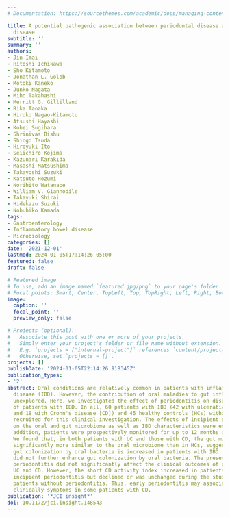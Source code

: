 ```yaml
---
# Documentation: https://sourcethemes.com/academic/docs/managing-content/

title: A potential pathogenic association between periodontal disease and Crohn's
  disease
subtitle: ''
summary: ''
authors:
- Jin Imai
- Hitoshi Ichikawa
- Sho Kitamoto
- Jonathan L. Golob
- Motoki Kaneko
- Junko Nagata
- Miho Takahashi
- Merritt G. Gillilland
- Rika Tanaka
- Hiroko Nagao-Kitamoto
- Atsushi Hayashi
- Kohei Sugihara
- Shrinivas Bishu
- Shingo Tsuda
- Hiroyuki Ito
- Seiichiro Kojima
- Kazunari Karakida
- Masashi Matsushima
- Takayoshi Suzuki
- Katsuto Hozumi
- Norihito Watanabe
- William V. Giannobile
- Takayuki Shirai
- Hidekazu Suzuki
- Nobuhiko Kamada
tags:
- Gastroenterology
- Inflammatory bowel disease
- Microbiology
categories: []
date: '2021-12-01'
lastmod: 2024-01-05T17:14:26-05:00
featured: false
draft: false

# Featured image
# To use, add an image named `featured.jpg/png` to your page's folder.
# Focal points: Smart, Center, TopLeft, Top, TopRight, Left, Right, BottomLeft, Bottom, BottomRight.
image:
  caption: ''
  focal_point: ''
  preview_only: false

# Projects (optional).
#   Associate this post with one or more of your projects.
#   Simply enter your project's folder or file name without extension.
#   E.g. `projects = ["internal-project"]` references `content/project/deep-learning/index.md`.
#   Otherwise, set `projects = []`.
projects: []
publishDate: '2024-01-05T22:14:26.918345Z'
publication_types:
- '2'
abstract: Oral conditions are relatively common in patients with inflammatory bowel
  disease (IBD). However, the contribution of oral maladies to gut inflammation remains
  unexplored. Here, we investigated the effect of periodontitis on disease phenotypes
  of patients with IBD. In all, 60 patients with IBD (42 with ulcerative colitis [UC]
  and 18 with Crohn's disease [CD]) and 45 healthy controls (HCs) without IBD were
  recruited for this clinical investigation. The effects of incipient periodontitis
  on the oral and gut microbiome as well as IBD characteristics were examined. In
  addition, patients were prospectively monitored for up to 12 months after enrollment.
  We found that, in both patients with UC and those with CD, the gut microbiome was
  significantly more similar to the oral microbiome than in HCs, suggesting that ectopic
  gut colonization by oral bacteria is increased in patients with IBD. Incipient periodontitis
  did not further enhance gut colonization by oral bacteria. The presence of incipient
  periodontitis did not significantly affect the clinical outcomes of patients with
  UC and CD. However, the short CD activity index increased in patients with CD with
  incipient periodontitis but declined or was unchanged during the study period in
  patients without periodontitis. Thus, early periodontitis may associate with worse
  clinically symptoms in some patients with CD.
publication: '*JCI insight*'
doi: 10.1172/jci.insight.148543
---
```

